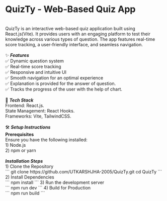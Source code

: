 # QuizTy - Web-Based Quiz App 
<br/>
QuizTy is an interactive web-based quiz application built using React.js(Vite). It provides users with an engaging platform to test their knowledge across various types of question. The app features real-time score tracking, a user-friendly interface, and seamless navigation.<br/>
<br/>
✨ <strong><i>Features</i></strong><br/>
✅ Dynamic question system<br/>
✅ Real-time score tracking<br/>
✅ Responsive and intuitive UI<br/>
✅ Smooth navigation for an optimal experience<br/>
✅ Explanation is provided for the answer of question.<br/>
✅ Tracks the progress of the user with the help of chart.<br/>
<br/>
🚀 <strong><i>Tech Stack</i></strong><br/>
Frontend: React.js.<br/>
State Management: React Hooks.<br/>
Frameworks: Vite, TailwindCSS.<br/>
<br/>
🛠️ <strong><i>Setup Instructions</i></strong><br/>
<strong>Prerequisites</strong><br/>
Ensure you have the following installed:<br/>
1) Node.js<br/>
2) npm or yarn<br/>
<br/>
<strong><i>Installation Steps</i></strong><br/>
1) Clone the Repository<br/>
```
git clone https://github.com/UTKARSHJHA-2005/QuizTy.git
cd QuizTy
```
2) Install Dependencies<br/>
```
npm install
``` 
3) Run the development server <br/>
```
npm run dev
```
4) Build for Production <br/>
```
npm run build
```
